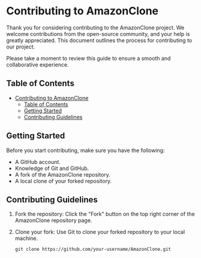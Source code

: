 # Contributing to AmazonClone

Thank you for considering contributing to the AmazonClone project. We welcome contributions from the open-source community, and your help is greatly appreciated. This document outlines the process for contributing to our project.

Please take a moment to review this guide to ensure a smooth and collaborative experience.

## Table of Contents

- [Contributing to AmazonClone](#contributing-to-amazonclone)
  - [Table of Contents](#table-of-contents)
  - [Getting Started](#getting-started)
  - [Contributing Guidelines](#contributing-guidelines)

## Getting Started

Before you start contributing, make sure you have the following:

- A GitHub account.
- Knowledge of Git and GitHub.
- A fork of the AmazonClone repository.
- A local clone of your forked repository.

## Contributing Guidelines

1. Fork the repository: Click the "Fork" button on the top right corner of the AmazonClone repository page.

2. Clone your fork: Use Git to clone your forked repository to your local machine.

   ```shell
   git clone https://github.com/your-username/AmazonClone.git

